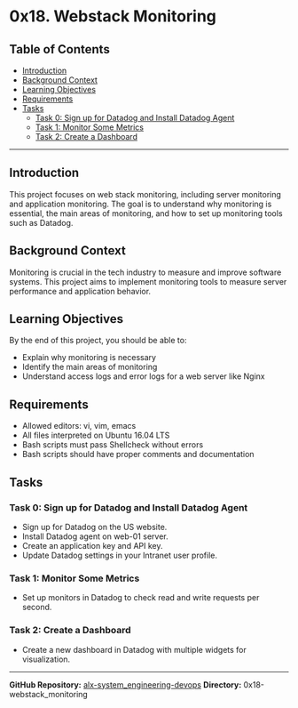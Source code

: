 # 0x18. Webstack Monitoring

## Table of Contents
- [Introduction](#introduction)
- [Background Context](#background-context)
- [Learning Objectives](#learning-objectives)
- [Requirements](#requirements)
- [Tasks](#tasks)
  - [Task 0: Sign up for Datadog and Install Datadog Agent](#task-0-sign-up-for-datadog-and-install-datadog-agent)
  - [Task 1: Monitor Some Metrics](#task-1-monitor-some-metrics)
  - [Task 2: Create a Dashboard](#task-2-create-a-dashboard)

---

## Introduction
This project focuses on web stack monitoring, including server monitoring and application monitoring. The goal is to understand why monitoring is essential, the main areas of monitoring, and how to set up monitoring tools such as Datadog.

## Background Context
Monitoring is crucial in the tech industry to measure and improve software systems. This project aims to implement monitoring tools to measure server performance and application behavior.

## Learning Objectives
By the end of this project, you should be able to:
- Explain why monitoring is necessary
- Identify the main areas of monitoring
- Understand access logs and error logs for a web server like Nginx

## Requirements
- Allowed editors: vi, vim, emacs
- All files interpreted on Ubuntu 16.04 LTS
- Bash scripts must pass Shellcheck without errors
- Bash scripts should have proper comments and documentation

## Tasks
### Task 0: Sign up for Datadog and Install Datadog Agent
- Sign up for Datadog on the US website.
- Install Datadog agent on web-01 server.
- Create an application key and API key.
- Update Datadog settings in your Intranet user profile.

### Task 1: Monitor Some Metrics
- Set up monitors in Datadog to check read and write requests per second.

### Task 2: Create a Dashboard
- Create a new dashboard in Datadog with multiple widgets for visualization.

---

**GitHub Repository:** [alx-system_engineering-devops](https://github.com/kweendev/alx-system_engineering-devops)
**Directory:** 0x18-webstack_monitoring
